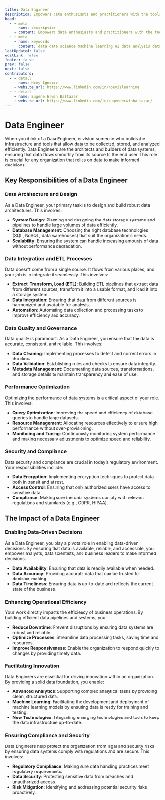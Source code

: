 ```yaml
---
title: Data Engineer
description: Empowers data enthusiasts and practitioners with the tools and knowledge to unlock the potential of data.
head:
  - - meta
    - name: description
    - content: Empowers data enthusiasts and practitioners with the tools and knowledge to unlock the potential of data.
  - - meta
    - name: keywords
      content: data data science machine learning AI data analysis data-driven data enthusiasts data practitioners
lastUpdated: false
editLink: false
footer: false
prev: false
next: false
contributors:
  - - detail
    - name: Noey Ignacio
    - website_url: https://www.linkedin.com/in/noeyislearning
  - - detail
    - name: Eugene Erwin Baltazar
    - website_url: https://www.linkedin.com/in/eugeneerwinbaltazar/
---
```


# Data Engineer

When you think of a Data Engineer, envision someone who builds the infrastructure and tools that allow data to be collected, stored, and analyzed efficiently. Data Engineers are the architects and builders of data systems, ensuring that data flows smoothly from its source to the end user. This role is crucial for any organization that relies on data to make informed decisions.

## Key Responsibilities of a Data Engineer

### Data Architecture and Design

As a Data Engineer, your primary task is to design and build robust data architectures. This involves:

- **System Design**: Planning and designing the data storage systems and pipelines to handle large volumes of data efficiently.
- **Database Management**: Choosing the right database technologies (SQL, NoSQL, data warehouses) that suit the organization’s needs.
- **Scalability**: Ensuring the system can handle increasing amounts of data without performance degradation.

### Data Integration and ETL Processes

Data doesn’t come from a single source. It flows from various places, and your job is to integrate it seamlessly. This involves:

- **Extract, Transform, Load (ETL)**: Building ETL pipelines that extract data from different sources, transform it into a usable format, and load it into a storage system.
- **Data Integration**: Ensuring that data from different sources is harmonized and available for analysis.
- **Automation**: Automating data collection and processing tasks to improve efficiency and accuracy.

### Data Quality and Governance

Data quality is paramount. As a Data Engineer, you ensure that the data is accurate, consistent, and reliable. This involves:

- **Data Cleaning**: Implementing processes to detect and correct errors in the data.
- **Data Validation**: Establishing rules and checks to ensure data integrity.
- **Metadata Management**: Documenting data sources, transformations, and storage details to maintain transparency and ease of use.

### Performance Optimization

Optimizing the performance of data systems is a critical aspect of your role. This involves:

- **Query Optimization**: Improving the speed and efficiency of database queries to handle large datasets.
- **Resource Management**: Allocating resources effectively to ensure high performance without over-provisioning.
- **Monitoring and Tuning**: Continuously monitoring system performance and making necessary adjustments to optimize speed and reliability.

### Security and Compliance

Data security and compliance are crucial in today’s regulatory environment. Your responsibilities include:

- **Data Encryption**: Implementing encryption techniques to protect data both in transit and at rest.
- **Access Control**: Ensuring that only authorized users have access to sensitive data.
- **Compliance**: Making sure the data systems comply with relevant regulations and standards (e.g., GDPR, HIPAA).

## The Impact of a Data Engineer

### Enabling Data-Driven Decisions

As a Data Engineer, you play a pivotal role in enabling data-driven decisions. By ensuring that data is available, reliable, and accessible, you empower analysts, data scientists, and business leaders to make informed decisions.

- **Data Availability**: Ensuring that data is readily available when needed.
- **Data Accuracy**: Providing accurate data that can be trusted for decision-making.
- **Data Timeliness**: Ensuring data is up-to-date and reflects the current state of the business.

### Enhancing Operational Efficiency

Your work directly impacts the efficiency of business operations. By building efficient data pipelines and systems, you:

- **Reduce Downtime**: Prevent disruptions by ensuring data systems are robust and reliable.
- **Optimize Processes**: Streamline data processing tasks, saving time and resources.
- **Improve Responsiveness**: Enable the organization to respond quickly to changes by providing timely data.

### Facilitating Innovation

Data Engineers are essential for driving innovation within an organization. By providing a solid data foundation, you enable:

- **Advanced Analytics**: Supporting complex analytical tasks by providing clean, structured data.
- **Machine Learning**: Facilitating the development and deployment of machine learning models by ensuring data is ready for training and testing.
- **New Technologies**: Integrating emerging technologies and tools to keep the data infrastructure up-to-date.

### Ensuring Compliance and Security

Data Engineers help protect the organization from legal and security risks by ensuring data systems comply with regulations and are secure. This involves:

- **Regulatory Compliance**: Making sure data handling practices meet regulatory requirements.
- **Data Security**: Protecting sensitive data from breaches and unauthorized access.
- **Risk Mitigation**: Identifying and addressing potential security risks proactively.
